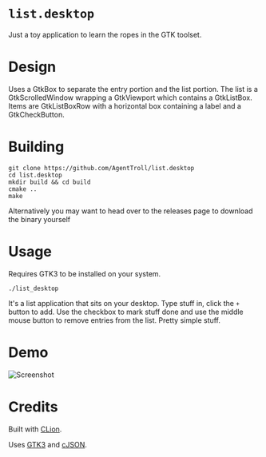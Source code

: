 # `list.desktop`

Just a toy application to learn the ropes in the GTK
toolset.

# Design

Uses a GtkBox to separate the entry portion and the list
portion. The list is a GtkScrolledWindow wrapping a
GtkViewport which contains a GtkListBox. Items are
GtkListBoxRow with a horizontal box containing a label and
a GtkCheckButton.

# Building

``` shell
git clone https://github.com/AgentTroll/list.desktop
cd list.desktop
mkdir build && cd build
cmake ..
make
```

Alternatively you may want to head over to the releases
page to download the binary yourself

# Usage

Requires GTK3 to be installed on your system.

```
./list_desktop
```

It's a list application that sits on your desktop. Type
stuff in, click the `+` button to add. Use the checkbox to
mark stuff done and use the middle mouse button to remove
entries from the list. Pretty simple stuff.

# Demo

![Screenshot](https://i.imgur.com/WlT5Zw2.png)

# Credits

Built with [CLion](https://www.jetbrains.com/clion/).

Uses [GTK3](https://www.gtk.org/) and [cJSON](https://github.com/DaveGamble/cJSON).